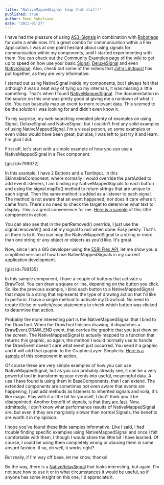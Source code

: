 ```yaml
---
title: "NativeMappedSignal (map that shit!)"
published: true
author: Rene Rubalcava
date: "2011-01-27"
---
```


I have had the pleasure of using [AS3-Signals](https://github.com/robertpenner/as3-signals) in combination with [Robotlegs](http://www.robotlegs.org/) for quite a while now. It's a great combo for communication within a Flex Application. I was at one point hesitant about using signals for communication within my components, until I started experimenting with them. You can check out the [Community Examples page of the wiki](https://github.com/robertpenner/as3-signals/wiki/Community-Examples) to get up to speed on how use your basic [Signal](https://github.com/robertpenner/as3-signals/blob/master/src/org/osflash/signals/Signal.as), [DeluxeSignal](https://github.com/robertpenner/as3-signals/blob/master/src/org/osflash/signals/DeluxeSignal.as) and even [NativeSignal](https://github.com/robertpenner/as3-signals/blob/master/src/org/osflash/signals/natives/NativeSignal.as). Also, check out some of the videos that [John Lindquist](http://johnlindquist.com/) has put together, as they are very informative.

I started out using NativeSignal inside my components, but I always felt that although it was a neat way of tying up my internals, it was missing a little something. That's when I found [NativeMappedSignal](https://github.com/robertpenner/as3-signals/blob/master/src/org/osflash/signals/natives/NativeMappedSignal.as). The documentation in the source on this one was pretty good at giving me a rundown of what it did. You can basically map an event to more relevant data. This seemed to be the solution I was looking for and didn't even know it.

To my surprise, my web searching revealed plenty of examples on using Signal, DeluxeSignal and NativeSignal, but I couldn't find any solid examples of using NativeMappedSignal. I'm a visual person, so some examples or even video would have been great, but alas, I was left to just try it and learn. I'm glad I did.

First off, let's start with a simple example of how you can use a NativeMappedSignal in a Flex component.

[gist id=799072]

In this example, I have 2 Buttons and a TextInput. In this SkinnableComponent, where normally I would override the partAdded to add eventListeners, I am binding my NativeMappedSignals to each button and using the signal.mapTo() method to return strings that are unique to each signal. Then the same method is added as a listener to each signal. The method is not aware that an event happened, nor does it care where it came from. There's no need to check the target to determine what text to display. This is a great convenience for me. [Here is a sample](http://www.odoe.net/thelab/flex/nms/simple/index.html) of this little component in action.

You can also see that in the partRemoved() override, I just use the signal.removeAll() and set my signal to null when done. Easy peezy. That's all there is to it. You can map the NativeMappedSignal to a string or more than one string or any object or objects as you'd like. It's great.

Now, since I am a GIS developer using the [ESRI Flex API](http://help.arcgis.com/en/webapi/flex/index.html), let me show you a simplified version of how I use NativeMappedSignals in my current application development.

[gist id=799135]

In this sample component, I have a couple of buttons that activate a DrawTool. You can draw a square or line, depending on the button you click. So like the previous example, I bind each button to a NativeMappedSignal that maps to a string that represents the type of drawing action that I'd like to perform. I have a single method to activate my DrawTool. No need to create if/else or switch/case statements to check which button was clicked to determine that action.

Probably the more interesting part is the NativeMappedSignal that I bind to the DrawTool. When the DrawTool finishes drawing, it dispatches a DrawEvent.DRAW\_END event, that carries the graphic that you just drew on the screen. The NativeMappedSignal is actually mapped to a function that returns this graphic, so again, the method I would normally use to handle the DrawEvent doesn't care what event just occurred. You send it a graphic and it will add that graphic to the GraphicsLayer. Simplicity. [Here is a sample](http://www.odoe.net/thelab/flex/nms/map/index.html) of this component in action.

Of course these are very simple examples of how you can use NativeMappedSignal, but as you can probably already see, it can be a very powerful tool in transforming your events into useful, meaningful data. A use I have found is using them in BaseComponents, that I can extend. The extended components are sometimes not even aware that events are happening, I just add methods as listeners to inherited signals and voila, it's like magic. Play with it a little bit for yourself, I don't think you'll be disappointed. Another benefit of signals, is that [they are fas](https://github.com/robertpenner/as3-signals/wiki/Performance)t. Now, admittedly, I don't know what performance results of NativeMappedSignal are, but even if they are marginally slower than normal Signals, the benefits are worth it in my opinion.

I hope you've found these little samples informative. Like I said, I had trouble finding specific examples using NativeMappedSignal and once I felt comfortable with them, I though I would share the little bit I have learned. Of course, I could be using them completely wrong or abusing them in some absurd fashion. If so, oh well, it works right?

But really, if I'm way off base, let me know, thanks!

By the way, there is a [NativeRelaySignal](https://github.com/robertpenner/as3-signals/blob/master/src/org/osflash/signals/natives/NativeRelaySignal.as) that looks interesting, but again, I'm not sure how to use it or in what circumstances it would be useful, so if anyone has some insight on this one, I'd appreciate it.

